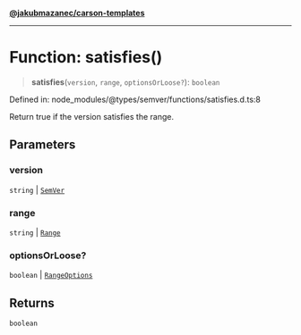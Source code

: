 [**@jakubmazanec/carson-templates**](../../../../README.md)

---

# Function: satisfies()

> **satisfies**(`version`, `range`, `optionsOrLoose?`): `boolean`

Defined in: node_modules/@types/semver/functions/satisfies.d.ts:8

Return true if the version satisfies the range.

## Parameters

### version

`string` | [`SemVer`](../classes/SemVer.md)

### range

`string` | [`Range`](../classes/Range.md)

### optionsOrLoose?

`boolean` | [`RangeOptions`](../interfaces/RangeOptions.md)

## Returns

`boolean`
